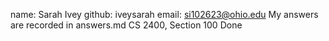 name: Sarah Ivey
github: iveysarah
email: si102623@ohio.edu
My answers are recorded in answers.md
CS 2400, Section 100
Done
